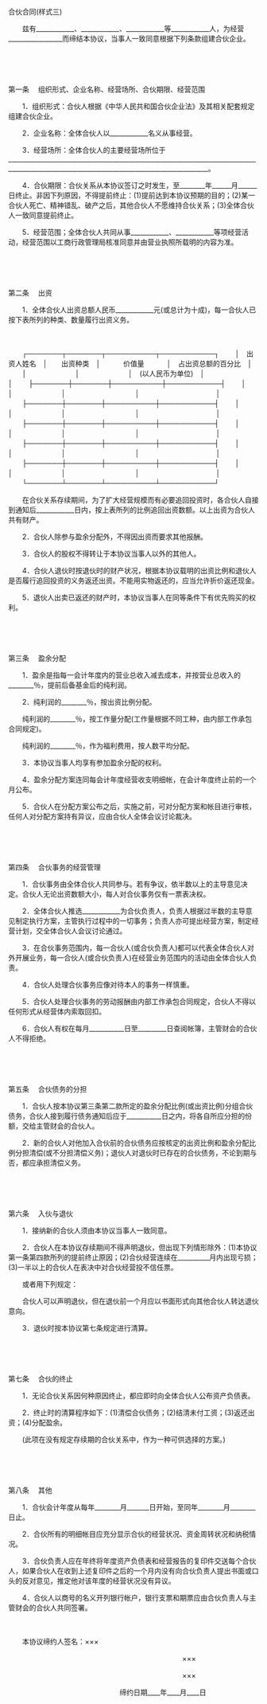 



合伙合同(样式三)



 

　　兹有____________、____________、____________等____________人，为经营_________________而缔结本协议，当事人一致同意根据下列条款组建合伙企业。

　　

　　

第一条
　组织形式、企业名称、经营场所、合伙期限、经营范围

　　1．组织形式：合伙人根据《中华人民共和国合伙企业法》及其相关配套规定组建合伙企业。

　　2．企业名称：全体合伙人以____________名义从事经营。

　　3．经营场所：全体合伙人的主要经营场所位于_____________________________________________________________________________________________________________________________________________。

　　4．合伙期限：合伙关系从本协议签订之时发生，至________年______月______日终止。非因下列原因，不得提前终止：(1)提前达到本协议预期的目的；(2)某一合伙人死亡、精神错乱、破产之后，其他合伙人不愿维持合伙关系；(3)全体合伙人一致同意提前终止。

　　5．经营范围；全体合伙人共同从事____________、____________等项经营活动，经营范围以工商行政管理局核准同意并由营业执照所载明的内容为准。

　　

　　

第二条
　出资

　　1．全体合伙人出资总额人民币____________元(或总计为十成)，每一合伙人已按下表所列的种类、数量履行出资义务。

　　


　　┌───────┬───────┬──────────┬───────────┐
　　│　出资人姓名　│　　出资种类　│　　　 价值量　　　 │　占出资总额的百分比　│
　　│　　　　　　　│　　　　　　　│　(以人民币为单位)　│　　　　　　　　　　　│
　　├───────┼───────┼──────────┼───────────┤
　　│　　　　　　　│　　　　　　　│　　　　　　　　　　│　　　　　　　　　　　│
　　├───────┼───────┼──────────┼───────────┤
　　│　　　　　　　│　　　　　　　│　　　　　　　　　　│　　　　　　　　　　　│
　　├───────┼───────┼──────────┼───────────┤
　　│　　　　　　　│　　　　　　　│　　　　　　　　　　│　　　　　　　　　　　│
　　├───────┼───────┼──────────┼───────────┤
　　│　　　　　　　│　　　　　　　│　　　　　　　　　　│　　　　　　　　　　　│
　　├───────┼───────┼──────────┼───────────┤
　　│　　　　　　　│　　　　　　　│　　　　　　　　　　│　　　　　　　　　　　│
　　└───────┴───────┴──────────┴───────────┘
　　


　　在合伙关系存续期间，为了扩大经营规模而有必要追回投资时，各合伙人自接到通知后____________日内，按上表所列的比例追回出资数额。以上出资为合伙人共有财产。

　　2．合伙人除参与盈余分配外，不得因出资而要求其他报酬。

　　3．合伙人的股权不得转让于本协议当事人以外的其他人。

　　4．合伙人退伙时按退伙时的财产状况，根据本协议载明的出资比例和退伙人是否履行追回投资的义务返还出资。不能用实物返还的，应当允许折价返还现金。

　　5．退伙人出卖已返还的财产时，本协议当事人在同等条件下有优先购买的权利。

　　

　　

第三条
　盈余分配

　　1．盈余是指每一会计年度内的营业总收入减去成本，并按营业总收入的________％，提前后备基金后的纯利润。

　　2．纯利润的________％，按出资比例分配。

　　纯利润的________％，按工作量分配(工作量根据不同工种，由内部工作承包合同规定)。

　　纯利润的________％，作为福利费用，按人数平均分配。

　　3．本协议当事人均享有参加盈余分配的权利。

　　4．盈余分配方案连同每会计年度经营收支明细帐，在会计年度终止前的一个月公布。

　　5．合伙人在分配方案公布之后，实施之前，可对分配方案和帐目进行审核，任何人对分配方案持有异议，应由合伙人全体会议讨论裁决。

　　

　　

第四条
　合伙事务的经营管理

　　1．合伙事务由全体合伙人共同参与。若有争议，依半数以上的主导意见决定。合伙人无论出资数额大小，每人对合伙事务仅有一票表决权。

　　2．全体合伙人推选____________为合伙负责人，负责人根据过半数的主导意见制定执行方案，主管执行过程中的一切事务；负责人亦可提出经营方案，制定经营计划，交全体合伙人会议讨论通过。

　　3．在合伙事务范围内，每一合伙人(或合伙负责人)都可以代表全体合伙人对外开展业务，每一合伙人(或合伙负责人)在经营业务范围内的活动由全体合伙人负责。

　　4．合伙人处理合伙事务应像对待本人的事务一样慎重。

　　5．合伙人处理合伙事务的劳动报酬由内部工作承包合同规定，合伙人不得以任何形式从经营体内索取回扣。

　　6．合伙人有权在每月___________日至_________日查阅帐簿，主管财会的合伙人不得拒绝。

　　

　　

第五条
　合伙债务的分担

　　1．合伙人按本协议第三条第二款所定的盈余分配比例(或出资比例)分组合伙债务，合伙人接到履行债务通知后应于___________日之内，将各自所应分担的份额，交给主管财会的合伙人。

　　2．新的合伙人对他加入合伙前的合伙债务应按核定的出资比例和盈余分配比例分担清偿(或不分担清偿义务)；退伙人对退伙时已存在的合伙债务，不论到期与否，都应承担清偿义务。

　　

　　

第六条
　入伙与退伙

　　1．接纳新的合伙人须由本协议当事人一致同意。

　　2．合伙人在本协议存续期间不得声明退伙，但出现下列情形除外：(1)本协议第一条第四款所列的提前终止原因；(2)合伙经营连续在__________月内出现亏损；(3)一半以上的合伙人在表决中对合伙经营投不信任票。

　　或者用下列规定：

　　合伙人可以声明退伙，但在退伙前一个月应以书面形式向其他合伙人转达退伙意向。

　　3．退伙时按本协议第七条规定进行清算。

　　

　　

第七条
　合伙的终止

　　1．无论合伙关系因何种原因终止，都应即时向全体合伙人公布资产负债表。

　　2．终止时的清算程序如下：(1)清偿合伙债务；(2)结清未付工资；(3)返还出资；(4)分配盈余。

　　(此项在没有规定存续期的合伙关系中，作为一种可供选择的方案。)

　　

　　

第八条
　其他

　　1．合伙会计年度从每年________月_______日开始，至同年________月________日止。

　　2．合伙所有的明细帐目应充分显示合伙的经营状况、资金周转状况和纳税情况。

　　3．合伙负责人应在年终将年度资产负债表和经营报告的复印件交送每个合伙人，如果合伙人在收到上述复印件之后的一个月内没有向合伙负责人提出书面或口头的反对意见，推定他对该年度的经营状况没有异议。

　　4．合伙人以商号的名义开列银行帐户，银行支票和期票应由合伙负责人与主管财会的合伙人共同签署。　　　　　　　　　　　　　　　　　　　

　　

　　本协议缔约人签名：×××

　　　　　　　　　　　　　　　　　　　　　　　　　×××

　　　　　　　　　　　　　　　　　　　　　　　　　×××

　　　　　　　　　　　　　　　　缔约日期____年____月____日